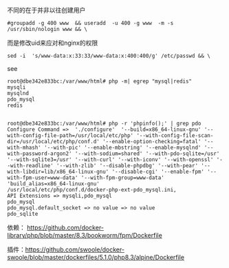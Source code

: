 不同的在于并非以往创建用户
```
#groupadd -g 400 www  && useradd  -u 400 -g www  -m -s /usr/sbin/nologin www && \
```
而是修改uid来应对和nginx的权限
```
sed -i  's/www-data:x:33:33/www-data:x:400:400/g' /etc/passwd && \
```

see
```
root@dbe342e833bc:/var/www/html# php -m| egrep "mysql|redis"
mysqli
mysqlnd
pdo_mysql
redis


root@dbe342e833bc:/var/www/html# php -r 'phpinfo();' | grep pdo
Configure Command =>  './configure'  '--build=x86_64-linux-gnu' '--with-config-file-path=/usr/local/etc/php' '--with-config-file-scan-dir=/usr/local/etc/php/conf.d' '--enable-option-checking=fatal' '--with-mhash' '--with-pic' '--enable-mbstring' '--enable-mysqlnd' '--with-password-argon2' '--with-sodium=shared' '--with-pdo-sqlite=/usr' '--with-sqlite3=/usr' '--with-curl' '--with-iconv' '--with-openssl' '--with-readline' '--with-zlib' '--disable-phpdbg' '--with-pear' '--with-libdir=lib/x86_64-linux-gnu' '--disable-cgi' '--enable-fpm' '--with-fpm-user=www-data' '--with-fpm-group=www-data' 'build_alias=x86_64-linux-gnu'
/usr/local/etc/php/conf.d/docker-php-ext-pdo_mysql.ini,
API Extensions => mysqli,pdo_mysql
pdo_mysql
pdo_mysql.default_socket => no value => no value
pdo_sqlite

```

依赖： https://github.com/docker-library/php/blob/master/8.3/bookworm/fpm/Dockerfile

插件：https://github.com/swoole/docker-swoole/blob/master/dockerfiles/5.1.0/php8.3/alpine/Dockerfile
